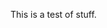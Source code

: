 <!--bl
(filemeta
    (title "Not Rendered In Table of Contents"))
/bl-->

This is a test of stuff.

<!--
(chapter "./chapter1-file.md")
(chapter "./chapter1-file.md")
(subsection "./subsection.md")
/bl-->